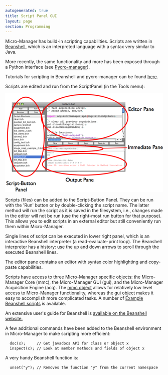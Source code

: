 ```yaml
---
autogenerated: true
title: Script Panel GUI
layout: page
section: Programming
---
```


Micro-Manager has build-in scripting capabilities. Scripts are written
in [Beanshell](http://www.beanshell.org/), which is an interpreted
language with a syntax very similar to Java.

More recently, the same functionality and more has been exposed through
a Python interface (see
[Pycro-manager](https://github.com/micro-manager/pycro-manager)).

Tutorials for scripting in Beanshell and pycro-manager can be found
[here](https://nicost.github.io/I2K-MM/).

Scripts are edited and run from the ScriptPanel (in the Tools menu):

![](media/ScriptPanel.png "ScriptPanel.png")

Scripts (files) can be added to the Script-Button Panel. They can be run
with the 'Run' button or by double-clicking the script name. The latter
method will run the script as it is saved in the filesystem, i.e.,
changes made in the editor will not be run (use the right-most run
button for that purpose). This allows you to edit scripts in an external
editor but still conveniently run them within Micro-Manager.

Single lines of script can be executed in lower right panel, which is an
interactive Beanshell interpreter (a read-evaluate-print loop). The
Beanshell interpreter has a history: use the up and down arrows to
scroll through the executed Beanshell lines.

The editor pane contains an editor with syntax color highlighting and
copy-paste capabilities.

Scripts have access to three Micro-Manager specific objects: the
Micro-Manager Core (mmc), the Micro-Manager GUI (gui), and the
Micro-Manager Acquisition Engine (acq). The [mmc
object](https://valelab.ucsf.edu/~MM/doc/mmcorej/mmcorej/CMMCore.html)
allows for relatively low level access to Micro-Manager functionality,
whereas the [gui
object](https://valelab.ucsf.edu/~MM/doc/mmstudio/org/micromanager/api/ScriptInterface.html)
makes it easy to accomplish more complicated tasks. A number of [Example
Beanshell scripts](Example_Beanshell_scripts "wikilink") is available.

An extensive user's guide for Beanshell is [available on the Beanshell
website.](http://beanshell.org/manual/bshmanual.html#Table_of_Contents)

A few additional commands have been added to the Beanshell environment
in Micro-Manager to make scripting more efficient:

      doc(x);     // Get javadocs API for class or object x
      inspect(x); // Look at member methods and fields of object x

A very handy Beanshell function is:

      unset("y"); // Removes the function "y" from the current namespace


